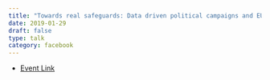 ```yaml
---
title: "Towards real safeguards: Data driven political campaigns and EU election"
date: 2019-01-29
draft: false
type: talk
category: facebook 
---
```


- [Event Link](https://privacycamp.eu/?page_id=1067)
